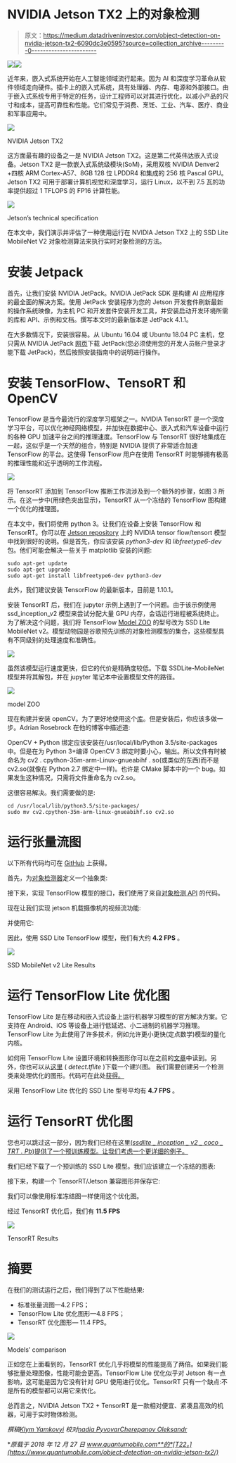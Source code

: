 # NVIDIA Jetson TX2 上的对象检测

> 原文：<https://medium.datadriveninvestor.com/object-detection-on-nvidia-jetson-tx2-6090dc3e0595?source=collection_archive---------0----------------------->

[![](img/8ee47f8b98cf27618c667971e9801021.png)](http://www.track.datadriveninvestor.com/1B9E)![](img/d8b7ac7d8b423d7760c28e50411fa6e3.png)

近年来，嵌入式系统开始在人工智能领域流行起来。因为 AI 和深度学习革命从软件领域走向硬件。插卡上的嵌入式系统，具有处理器、内存、电源和外部接口。由于嵌入式系统专用于特定的任务，设计工程师可以对其进行优化，以减小产品的尺寸和成本，提高可靠性和性能。它们常见于消费、烹饪、工业、汽车、医疗、商业和军事应用中。

![](img/367d8c25c3bc46706409bfcf2771d0ed.png)

NVIDIA Jetson TX2

这方面最有趣的设备之一是 NVIDIA Jetson TX2。这是第二代英伟达嵌入式设备。Jetson TX2 是一款嵌入式系统级模块(SoM)，采用双核 NVIDIA Denver2 +四核 ARM Cortex-A57、8GB 128 位 LPDDR4 和集成的 256 核 Pascal GPU。Jetson TX2 可用于部署计算机视觉和深度学习，运行 Linux，以不到 7.5 瓦的功率提供超过 1 TFLOPS 的 FP16 计算性能。

![](img/e9f491c12bf26f7e7d65f44d92d1d3e9.png)

Jetson’s technical specification

在本文中，我们演示并评估了一种使用运行在 NVIDIA Jetson TX2 上的 SSD Lite MobileNet V2 对象检测算法来执行实时对象检测的方法。

# 安装 Jetpack

首先，让我们安装 NVIDIA JetPack。NVIDIA JetPack SDK 是构建 AI 应用程序的最全面的解决方案。使用 JetPack 安装程序为您的 Jetson 开发套件刷新最新的操作系统映像，为主机 PC 和开发套件安装开发工具，并安装启动开发环境所需的库和 API、示例和文档。撰写本文时的最新版本是 JetPack 4.1.1。

在大多数情况下，安装很容易。从 Ubuntu 16.04 或 Ubuntu 18.04 PC 主机，您只需从 NVIDIA JetPack [网页](https://docs.nvidia.com/jetpack-l4t/2_2/content/developertools/mobile/jetpack/l4t/2.2/jetpack_l4t_install.htm)下载 JetPack(您必须使用您的开发人员帐户登录才能下载 JetPack)，然后按照安装指南中的说明进行操作。

# 安装 TensorFlow、TensoRT 和 OpenCV

TensorFlow 是当今最流行的深度学习框架之一。NVIDIA TensorRT 是一个深度学习平台，可以优化神经网络模型，并加快在数据中心、嵌入式和汽车设备中运行的各种 GPU 加速平台之间的推理速度。TensorFlow 与 TensorRT 很好地集成在一起，这似乎是一个天然的组合，特别是 NVIDIA 提供了非常适合加速 TensorFlow 的平台。这使得 TensorFlow 用户在使用 TensorRT 时能够拥有极高的推理性能和近乎透明的工作流程。

![](img/3363434dee8773d32e0e0cb2fbd03cce.png)

将 TensorRT 添加到 TensorFlow 推断工作流涉及到一个额外的步骤，如图 3 所示。在这一步中(用绿色突出显示)，TensorRT 从一个冻结的 TensorFlow 图构建一个优化的推理图。

在本文中，我们将使用 python 3。让我们在设备上安装 TensorFlow 和 TensorRT。你可以在 [Jetson repository](https://github.com/NVIDIA-AI-IOT/tf_trt_models) 上的 NVIDIA tensor flow/tensort 模型中找到很好的说明。但是首先，你应该安装 *python3-dev* 和 *libfreetype6-dev* 包。他们可能会解决一些关于 matplotlib 安装的问题:

```
sudo apt-get update
sudo apt-get upgrade
sudo apt-get install libfreetype6-dev python3-dev
```

此外，我们建议安装 TensorFlow 的最新版本，目前是 1.10.1。

安装 TensorRT 后，我们在 jupyter 示例上遇到了一个问题。由于该示例使用 ssd_inception_v2 模型来尝试分配大量 GPU 内存，会话运行进程被系统终止。为了解决这个问题，我们将 TensorFlow [Model ZOO](https://github.com/tensorflow/models/blob/master/research/object_detection/g3doc/detection_model_zoo.md) 的型号改为 SSD Lite MobileNet v2。模型动物园是谷歌预先训练的对象检测模型的集合，这些模型具有不同级别的处理速度和准确性。

![](img/f8a54e66cec9ed9d1a112a14429a9599.png)

虽然该模型运行速度更快，但它的代价是精确度较低。下载 SSDLite-MobileNet 模型并将其解包，并在 jupyter 笔记本中设置模型文件的路径。

![](img/43c650da31ad5b09093838c1f49295b3.png)

model ZOO

现在构建并安装 openCV。为了更好地使用这个[库](https://github.com/jetsonhacks/buildOpenCVTX2)。但是安装后，你应该多做一步。Adrian Rosebrock 在他的博客中描述道:

OpenCV + Python 绑定应该安装在/usr/local/lib/Python 3.5/site-packages 中。但是在为 Python 3+编译 OpenCV 3 绑定时要小心，输出。所以文件有时被命名为 cv2 . cpython-35m-arm-Linux-gnueabihf . so(或类似的东西)而不是 cv2.so(就像在 Python 2.7 绑定中一样)。也许是 CMake 脚本中的一个 bug。如果发生这种情况，只需将文件重命名为 cv2.so。

这很容易解决。我们需要做的是:

```
cd /usr/local/lib/python3.5/site-packages/
sudo mv cv2.cpython-35m-arm-linux-gnueabihf.so cv2.so
```

# 运行张量流图

以下所有代码均可在 [GitHub](https://github.com/QuantuMobileSoftware/mobile_detector) 上获得。

首先，为[对象检测器](https://github.com/QuantuMobileSoftware/mobile_detector/blob/jetson-tx2/object_detector.py)定义一个抽象类:

接下来，实现 TensorFlow 模型的接口，我们使用了来自[对象检测 API](https://github.com/QuantuMobileSoftware/mobile_detector/blob/jetson-tx2/object_detector_detection_api.py) 的代码。

现在让我们实现 jetson 机载摄像机的视频流功能:

并使用它:

因此，使用 SSD Lite TensorFlow 模型，我们有大约 **4.2 FPS** 。

![](img/245120babbfffc2f20855f549215d776.png)

SSD MobileNet v2 Lite Results

# 运行 TensorFlow Lite 优化图

TensorFlow Lite 是在移动和嵌入式设备上运行机器学习模型的官方解决方案。它支持在 Android、iOS 等设备上进行低延迟、小二进制的机器学习推理。TensorFlow Lite 为此使用了许多技术，例如允许更小更快(定点数学)模型的量化内核。

如何用 TensorFlow Lite 设置环境和转换图形你可以在之前的[文章](https://medium.com/@Quantum_inc/mobile-object-detector-with-tensorflow-lite-9e2c278922d0)中读到。另外，你也可以从[这里](https://www.dropbox.com/s/3i1hop5wm61jd5n/mobile_detector.tar.gz) ( *detect.tflite* )下载一个建兴图。
我们需要创建另一个检测类来处理优化的图形。代码可在此处[获得。](https://github.com/QuantuMobileSoftware/mobile_detector/blob/jetson-tx2/object_detector_detection_api_lite.py)

采用 TensorFlow Lite 优化的 SSD Lite 型号平均有 **4.7 FPS** 。

# 运行 TensorRT 优化图

您也可以跳过这一部分，因为我们已经在这里[(*ssdlite _ inception _ v2 _ coco _ TRT . Pb*)提供了一个预训练模型。让我们考虑一个更详细的例子。](https://www.dropbox.com/s/3i1hop5wm61jd5n/mobile_detector.tar.gz)

我们已经下载了一个预训练的 SSD Lite 模型。我们应该建立一个冻结的图表:

接下来，构建一个 TensorRT/Jetson 兼容图形并保存它:

我们可以像使用标准冻结图一样使用这个优化图。

经过 TensorRT 优化后，我们有 **11.5 FPS**

![](img/16efb25006a1ffad4c33651024955f44.png)

TensorRT Results

# 摘要

在我们的测试运行之后，我们得到了以下性能结果:

*   标准张量流图—4.2 FPS；
*   TensorFlow Lite 优化图形—4.8 FPS；
*   TensorRT 优化图形— 11.4 FPS。

![](img/ba884a9f67f321455a98fa0c11cd1913.png)

Models’ comparison

正如您在上面看到的，TensorRT 优化几乎将模型的性能提高了两倍。如果我们能够批量处理图像，性能可能会更高。TensorFlow Lite 优化似乎对 Jetson 有一点影响，这可能是因为它没有针对 GPU 使用进行优化。TensorRT 只有一个缺点:不是所有的模型都可以用它来优化。

总而言之，NVIDIA Jetson TX2 + TensorRT 是一款相对便宜、紧凑且高效的机器，可用于实时物体检测。

*撰稿*[*Klym Yamkovyi*](http://www.linkedin.com/in/kyamkovyi) *校对*[*nadia Pyvovar*](https://www.linkedin.com/in/nadiia-pyvovar/)*[*Cherepanov Oleksandr*](https://www.linkedin.com/in/oleksandr-cherepanov/)*

**原载于 2018 年 12 月 27 日 www.quantumobile.com**的*[T22。](https://www.quantumobile.com/object-detection-on-nvidia-jetson-tx2/)*